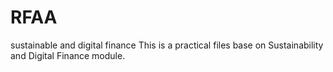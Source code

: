 # RFAA
sustainable and digital finance
This is a practical files base on Sustainability and Digital Finance module.
